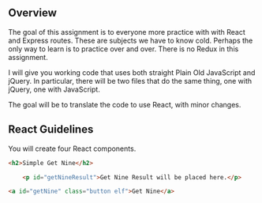 ## Overview

The goal of this assignment is to everyone more practice with with React and Express routes. These are subjects we have to know cold. Perhaps the only way to learn is to practice over and over. There is no Redux in this assignment.

I will give you working code that uses both straight Plain Old JavaScript and jQuery. In particular, there will be two files that do the same thing, one with jQuery, one with JavaScript.

The goal will be to translate the code to use React, with minor changes.

## React Guidelines

You will create four React components.

```html
<h2>Simple Get Nine</h2>

    <p id="getNineResult">Get Nine Result will be placed here.</p>

<a id="getNine" class="button elf">Get Nine</a>
```
